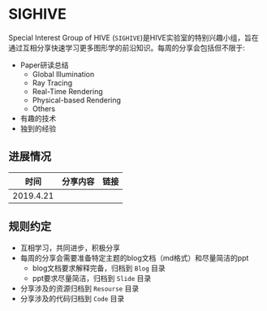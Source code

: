 # SIGHIVE

Special Interest Group of HIVE (`SIGHIVE`)是HIVE实验室的特别兴趣小组，旨在通过互相分享快速学习更多图形学的前沿知识。每周的分享会包括但不限于:

- Paper研读总结
  - Global Illumination
  - Ray Tracing
  - Real-Time Rendering
  - Physical-based Rendering
  - Others
- 有趣的技术
- 独到的经验

## 进展情况

| 时间  | 分享内容  | 链接 |
|---|---|---|
| 2019.4.21  |    |    |

## 规则约定
- 互相学习，共同进步，积极分享
- 每周的分享会需要准备特定主题的blog文档（md格式）和尽量简洁的ppt
  - blog文档要求解释完备，归档到 `Blog` 目录
  - ppt要求尽量简洁，归档到 `Slide` 目录
- 分享涉及的资源归档到 `Resourse` 目录
- 分享涉及的代码归档到 `Code` 目录